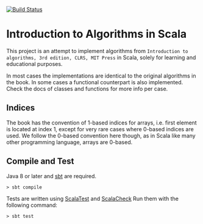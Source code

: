 [![Build Status](https://travis-ci.org/naderghanbari/clrs-scala.svg?branch=master)](https://travis-ci.org/naderghanbari/clrs-scala)

# Introduction to Algorithms in Scala
This project is an attempt to implement algorithms from
`Introduction to algorithms, 3rd edition, CLRS, MIT Press` in Scala, solely for 
learning and educational purposes.

In most cases the implementations are identical to the original
algorithms in the book. In some cases a functional counterpart is also
implemented. Check the docs of classes and functions for more
info per case.

## Indices
The book has the convention of 1-based indices for arrays, i.e. first
element is located at index 1, except for very rare cases
where 0-based indices are used.
We follow the 0-based convention here though, as in Scala like many 
other programming language, arrays are 0-based.

## Compile and Test
Java 8 or later and [sbt](http://www.scala-sbt.org) are required.

    > sbt compile

Tests are written using [ScalaTest](http://www.scalatest.org/) and [ScalaCheck](https://github.com/typelevel/scalacheck)
Run them with the following command:

    > sbt test
